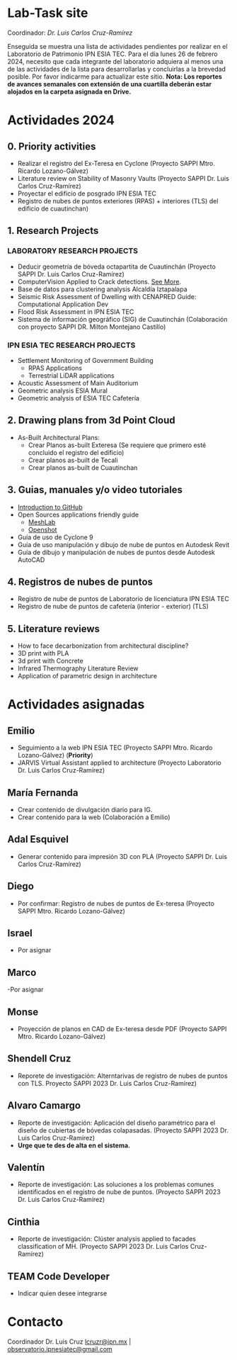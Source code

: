 # Lab-Task site

Coordinador: _Dr. Luis Carlos Cruz-Ramírez_

Enseguida se muestra una lista de actividades pendientes por realizar en el Laboratorio de Patrimonio IPN ESIA TEC. 
Para el día lunes 26 de febrero 2024, necesito que cada integrante del laboratorio adquiera al menos una de las actividades de la lista para desarrollarlas y concluirlas a la brevedad posible. Por favor indicarme para actualizar este sitio. 
**Nota: Los reportes de avances semanales con extensión de una cuartilla deberán estar alojados en la carpeta asignada en Drive.**

# Actividades 2024
## 0. Priority activities
- Realizar el registro del Ex-Teresa en Cyclone (Proyecto SAPPI Mtro. Ricardo Lozano-Gálvez) 
- Literature review on Stability of Masonry Vaults (Proyecto SAPPI Dr. Luis Carlos Cruz-Ramírez)
- Proyectar el edificio de posgrado IPN ESIA TEC
- Registro de nubes de puntos exteriores (RPAS) + interiores (TLS) del edificio de cuautinchan)

## 1. Research Projects
### LABORATORY RESEARCH PROJECTS
- Deducir geometría de bóveda octapartita de Cuautinchán  (Proyecto SAPPI Dr. Luis Carlos Cruz-Ramírez)
- ComputerVision Applied to Crack detections. [See More](https://luisram87.github.io/lab-tasks/details/CVCrack).
- Base de datos para clustering analysis Alcaldía Iztapalapa
- Seismic Risk Assessment of Dwelling with CENAPRED Guide: Computational Application Dev
- Flood Risk Assessment in IPN ESIA TEC
- Sistema de información geográfico (SIG) de Cuautinchán (Colaboración con proyecto SAPPI DR. Milton Montejano Castillo)
  
### IPN ESIA TEC RESEARCH PROJECTS
- Settlement Monitoring of Government Building
  - RPAS Applications
  - Terrestrial LiDAR applications
- Acoustic Assessment of Main Auditorium
- Geometric analysis ESIA Mural
- Geometric analysis of ESIA TEC Cafetería

## 2. Drawing plans from 3d Point Cloud
- As-Built Architectural Plans:
  - Crear Planos as-built Exteresa (Se requiere que primero esté concluido el registro del edificio)
  - Crear planos as-built de Tecali
  - Crear planos as-built de Cuautinchan

## 3. Guias, manuales y/o video tutoriales
- [Introduction to GitHub](https://luisram87.github.io/lab-tasks/details/github)
- Open Sources applications friendly guide
  - [MeshLab](https://www.meshlab.net)
  - [Openshot](https://www.openshot.org)
- Guía de uso de Cyclone 9
- Guía de uso manipulación y dibujo de nube de puntos en Autodesk Revit
- Guía de dibujo y manipulación de nubes de puntos desde Autodesk AutoCAD

## 4. Registros de nubes de puntos
- Registro de nube de puntos de Laboratorio de licenciatura IPN ESIA TEC
- Registro de nube de puntos de cafetería (interior - exterior) (TLS)

## 5. Literature reviews
- How to face decarbonization from architectural discipline?
- 3D print with PLA
- 3d print with Concrete
- Infrared Thermography Literature Review
- Application of parametric design in architecture

# Actividades asignadas

## Emilio
- Seguimiento a la web IPN ESIA TEC (Proyecto SAPPI Mtro. Ricardo Lozano-Gálvez) (**Priority**)
- JARVIS Virtual Assistant applied to architecture (Proyecto Laboratorio Dr. Luis Carlos Cruz-Ramírez)

## María Fernanda
- Crear contenido de divulgación diario para IG.
- Crear contenido para la web (Colaboración a Emilio)

## Adal Esquivel
- Generar contenido para impresión 3D con PLA  (Proyecto SAPPI Dr. Luis Carlos Cruz-Ramírez)

## Diego
- Por confirmar: Registro de nubes de puntos de Ex-teresa (Proyecto SAPPI Mtro. Ricardo Lozano-Gálvez)

## Israel
- Por asignar

## Marco 
-Por asignar

## Monse
- Proyección de planos en CAD de Ex-teresa desde PDF (Proyecto SAPPI Mtro. Ricardo Lozano-Gálvez)

## Shendell Cruz
- Reporete de investigación: Alterntarivas de registro de nubes de puntos con TLS. Proyecto SAPPI 2023 Dr. Luis Carlos Cruz-Ramírez)

## Alvaro Camargo
- Reporte de investigación: Aplicación del diseño paramétrico para el diseño de cubiertas de bóvedas colapasadas. (Proyecto SAPPI 2023 Dr. Luis Carlos Cruz-Ramírez)
- **Urge que te des de alta en el sistema.**
 
## Valentín
- Reporte de investigación: Las soluciones a los problemas comunes identificados en el registro de nube de puntos. (Proyecto SAPPI 2023 Dr. Luis Carlos Cruz-Ramírez)
 
## Cinthia
- Reporte de investigación: Clúster analysis applied to facades classification of MH. (Proyecto SAPPI 2023 Dr. Luis Carlos Cruz-Ramírez)

## TEAM Code Developer
- Indicar quien desee integrarse

# Contacto
Coordinador Dr. Luis Cruz [lcruzr@ipn.mx](mailto:lcruz@ipn.mx) |  [observatorio.ipnesiatec@gmail.com](mailto:observatorio.ipnesiatec@gmail.com)
